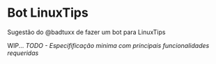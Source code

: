 # Bot LinuxTips
Sugestão do @badtuxx de fazer um bot para LinuxTips

WIP...
*TODO - Especifificação minima com principais funcionalidades requeridas*
